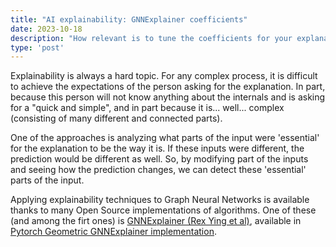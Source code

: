 ```yaml
---
title: "AI explainability: GNNExplainer coefficients"
date: 2023-10-18
description: "How relevant is to tune the coefficients for your explanations"
type: 'post'
---
```


Explainability is always a hard topic. For any complex process, it is difficult to achieve the expectations of the person asking for the explanation. In part, because this person will not know anything about the internals and is asking for a "quick and simple", and in part because it is... well... complex (consisting of many different and connected parts). 

One of the approaches is analyzing what parts of the input were 'essential' for the explanation to be the way it is. If these inputs were different, the prediction would be different as well. So, by modifying part of the inputs and seeing how the prediction changes, we can detect these 'essential' parts of the input.

Applying explainability techniques to Graph Neural Networks is available thanks to many Open Source implementations of algorithms. One of these (and among the firt ones) is [GNNExplainer (Rex Ying et al)](https://arxiv.org/abs/1903.03894), available in [Pytorch Geometric GNNExplainer implementation](https://pytorch-geometric.readthedocs.io/en/latest/generated/torch_geometric.explain.algorithm.GNNExplainer.html).